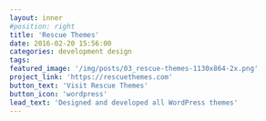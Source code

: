 ```yaml
---
layout: inner
#position: right
title: 'Rescue Themes'
date: 2016-02-20 15:56:00
categories: development design
tags:
featured_image: '/img/posts/03_rescue-themes-1130x864-2x.png'
project_link: 'https://rescuethemes.com'
button_text: 'Visit Rescue Themes'
button_icon: 'wordpress'
lead_text: 'Designed and developed all WordPress themes'
---
```


